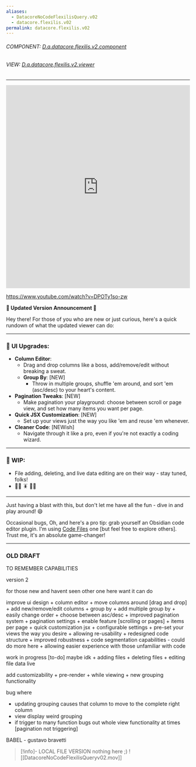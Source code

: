 ```yaml
---
aliases:
  - DatacoreNoCodeFlexilisQuery.v02
  - datacore.flexilis.v02
permalink: datacore.flexilis.v02
---
```




###### COMPONENT:  [D.q.datacore.flexilis.v2.component](D.q.datacore.flexilis.v2.component.md)

###### VIEW: [D.q.datacore.flexilis.v2.viewer](D.q.datacore.flexilis.v2.viewer.md)



-----

<iframe allowfullscreen src="https://www.youtube.com/watch?v=DPOTy1so-zw" width="100%" height="555" frameborder="0" allow="accelerometer; autoplay; clipboard-write; encrypted-media; gyroscope; picture-in-picture" ></iframe>


https://www.youtube.com/watch?v=DPOTy1so-zw

**🚀 Updated Version Announcement 🚀**

Hey there! For those of you who are new or just curious, here's a quick rundown of what the updated viewer can do:

---

### 🎨 **UI Upgrades**:

- **Column Editor**:
    - Drag and drop columns like a boss, add/remove/edit without breaking a sweat. 
    - **Group By**: [NEW]
        - Throw in multiple groups, shuffle 'em around, and sort 'em (asc/desc) to your heart's content.
- **Pagination Tweaks**: [NEW]
    - Make pagination your playground: choose between scroll or page view, and set how many items you want per page.
- **Quick JSX Customization**: [NEW]
    - Set up your views just the way you like 'em and reuse 'em whenever.
- **Cleaner Code**: [NEWish]
    - Navigate through it like a pro, even if you're not exactly a coding wizard.

---

### 🔧 **WIP**:

- File adding, deleting, and live data editing are on their way - stay tuned, folks!
- 👩‍🔧 🪳 👨‍🔧

---

Just having a blast with this, but don't let me have all the fun - dive in and play around! 😄

Occasional bugs, Oh, and here's a pro tip: grab yourself an Obsidian code editor plugin. I'm using [Code Files](https://obsidian.md/plugins?id=code-files) one [but feel free to explore others]. Trust me, it's an absolute game-changer!



-----

### OLD DRAFT
TO REMEMBER CAPABILITIES

version 2

for those new and havent seen other one here want it can do

improve ui design
	+ column editor
		+ move columns around [drag and drop]
		+ add new/remove/edit columns
		+ group by
			+ add multiple group by
			+ easily change order
				+ choose between asc/desc
	+ improved pagination system
		+ pagination settings
		+ enable feature [scrolling or pages]
			+ items per page
	+ quick customization jsx
		+ configurable settings
			+ pre-set your views the way you desire
				+ allowing re-usability
	+ redesigned code structure
		+ improved robustness
			+ code segmentation capabilities
				- could do more here
			+ allowing easier experience with those unfamiliar with code

work in progress [to-do] maybe idk
	+ adding files
	+ deleting files
	+ editing file data live



add customizability
	+ pre-render
	+ while viewing
		+ new grouping functionality




bug where 
- updating grouping causes that column to move to the complete right column 
- view display weird grouping 
- if trigger to many function bugs out whole view functionality at times [pagination not triggering]


BABEL - gustavo bravetti


> [!info]- LOCAL FILE VERSION
> nothing here ;)
> ![[DatacoreNoCodeFlexilisQueryv02.mov]]
